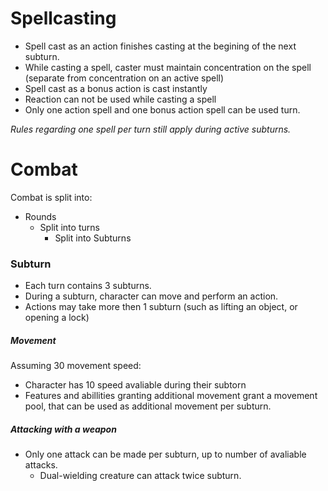 # Spellcasting

* Spell cast as an action finishes casting at the begining of the next subturn. 
* While casting a spell, caster must maintain concentration on the spell (separate from concentration on an active spell)
* Spell cast as a bonus action is cast instantly
* Reaction can not be used while casting a spell
* Only one action spell and one bonus action spell can be used turn. 

*Rules regarding one spell per turn still apply during active subturns.*

# Combat

Combat is split into:
* Rounds
    * Split into turns
        * Split into Subturns

### Subturn

* Each turn contains 3 subturns.
* During a subturn, character can move and perform an action. 
* Actions may take more then 1 subturn (such as lifting an object, or opening a lock)

##### Movement

Assuming 30 movement speed:
* Character has 10 speed avaliable during their subtorn
* Features and abillities granting additional movement grant a movement pool, that can be used as additional movement per subturn.

##### Attacking with a weapon

* Only one attack can be made per subturn, up to number of avaliable attacks.
    * Dual-wielding creature can attack twice subturn.
